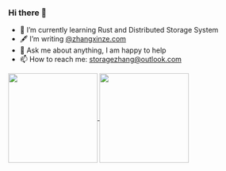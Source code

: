 ### Hi there 👋



<!--
- 📖 I have a B.E.degree in Computer Science [@BUAA](https://www.buaa.edu.cn)
- 🏢 I'm currently a software engineer [@HUAWEI](https://www.huawei.com) based in Beijing
-->
- 🌱 I’m currently learning Rust and Distributed Storage System
- 🖋 I’m writing [@zhangxinze.com](http://zhangxinze.com)
- 💬 Ask me about anything, I am happy to help
- 📫 How to reach me: storagezhang@outlook.com

<a href="https://github.com/storagezhang/github-readme-stats">
  <img align="center" src="https://github-readme-stats.vercel.app/api?username=storagezhang&show_icons=true&theme=algolia&count_private=true&include_all_commits=true" height=180/>
</a>
<a href="https://github.com/storagezhang/convoychat">
  <img align="center" src="https://github-readme-stats.vercel.app/api/top-langs/?username=storagezhang&layout=compact&theme=algolia&hide=java" height=180/>
</a>

